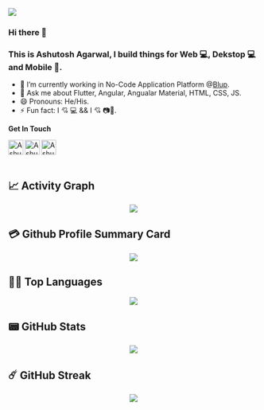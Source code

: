 ![](https://komarev.com/ghpvc/?username=ashutosh2014&style=flat-square)

### Hi there 👋
  
### This is Ashutosh Agarwal, I build things for Web 💻, Dekstop 💻 and Mobile 📱.


- 🔭 I’m currently working in  No-Code Application Platform @[Blup](https://blup.in/).
- 💬 Ask me about Flutter, Angular, Angualar Material, HTML, CSS, JS.
- 😄 Pronouns: He/His.
- ⚡ Fun fact: I 💘 💻 && I 💘 📷🎥.


**Get In Touch** 

&nbsp; &nbsp; &nbsp; <a href="https://www.linkedin.com/in/ashutosh-a-775804119/">
  <img align="left" alt="Ashutosh's Linkdein" width="30px" src="https://img.icons8.com/fluent/48/000000/linkedin.png" />
</a>
<a href="https://stackoverflow.com/users/10201516/ashu-agarwal">
  <img align="left" alt="Ashutosh's StackOverflow" width="30px" src="https://img.icons8.com/color/48/000000/stackoverflow.png" />
</a>
<a href="https://twitter.com/as_uto">
  <img align="left" alt="Ashutosh's Twitter" width="30px" src="https://img.icons8.com/color/48/000000/twitter--v1.png" />
</a>

<br/>


## 📈 Activity Graph
<p align="center">
	<img src="https://github-readme-activity-graph.vercel.app/graph?username=ashutosh2014&theme=github-compact"/>
</p>

## 💳 Github Profile Summary Card
<p align="center">
  <img src="https://github-profile-summary-cards.vercel.app/api/cards/profile-details?username=ashutosh2014&theme=github_dark"/>
</p>


## 💚💚 Top Languages
<p align="center">
  <img src="https://github-readme-stats.vercel.app/api/top-langs/?username=ashutosh2014&count_private=true&theme=merko&&layout=compact" />
</p>

## 📟 GitHub Stats
<p align="center">
  <img src="https://github-readme-stats.vercel.app/api?username=ashutosh2014&show_icons=true&count_private=true&theme=merko" />
</p>

## ☄️ GitHub Streak
<p align="center">
  <img src="https://github-readme-streak-stats.herokuapp.com?user=ashutosh2014&theme=highcontrast&hide_border=true&border_radius=12&background=000000&border=DD2727&ring=DD2727" />
</p>
